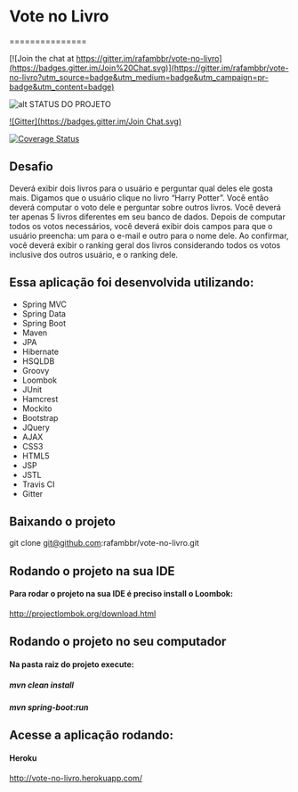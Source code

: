 # Vote no Livro
===============

[![Join the chat at https://gitter.im/rafambbr/vote-no-livro](https://badges.gitter.im/Join%20Chat.svg)](https://gitter.im/rafambbr/vote-no-livro?utm_source=badge&utm_medium=badge&utm_campaign=pr-badge&utm_content=badge)

![alt STATUS DO PROJETO](https://travis-ci.org/rafambbr/vote-no-livro.svg?branch=master)

[![Gitter](https://badges.gitter.im/Join Chat.svg)](https://gitter.im/rafambbr/vote-no-livro)

[![Coverage Status](https://coveralls.io/repos/rafambbr/vote-no-livro/badge.svg?branch=master&service=github)](https://coveralls.io/github/rafambbr/vote-no-livro?branch=master)

## Desafio

Deverá exibir dois livros para o usuário e perguntar qual deles ele gosta mais. Digamos que o usuário clique no livro “Harry Potter”. Você então deverá computar o voto dele e perguntar sobre outros livros.  Você deverá ter apenas 5 livros diferentes em seu banco de dados. Depois de computar todos os votos necessários, você deverá exibir dois campos para que o usuário preencha: um para o e-mail e outro para o nome dele. Ao confirmar, você deverá exibir o ranking geral dos livros considerando todos os votos inclusive dos outros usuário, e o ranking dele.


## Essa aplicação foi desenvolvida utilizando:
* Spring MVC
* Spring Data
* Spring Boot
* Maven
* JPA
* Hibernate
* HSQLDB
* Groovy
* Loombok
* JUnit
* Hamcrest
* Mockito
* Bootstrap
* JQuery
* AJAX
* CSS3
* HTML5
* JSP
* JSTL
* Travis CI
* Gitter

## Baixando o projeto
git clone git@github.com:rafambbr/vote-no-livro.git

## Rodando o projeto na sua IDE
#### Para rodar o projeto na sua IDE é preciso install o Loombok: 
http://projectlombok.org/download.html

## Rodando o projeto no seu computador
#### Na pasta raiz do projeto execute:
##### mvn clean install
##### mvn spring-boot:run

## Acesse a aplicação rodando:

#### Heroku
http://vote-no-livro.herokuapp.com/
